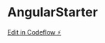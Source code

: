 # AngularStarter

[Edit in Codeflow ⚡️](https://stackblitz.com/~/github.com/AdrianSalvador456/AngularStarter)